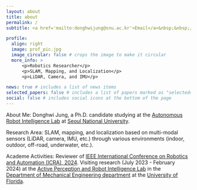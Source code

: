 ```yaml
---
layout: about
title: about
permalink: /
subtitle: <a href='mailto:donghwijung@snu.ac.kr'>Email</a>&nbsp;&nbsp;/&nbsp;&nbsp;<a href='https://scholar.google.com/citations?user=cplvY6oAAAAJ'>Scholar</a>&nbsp;&nbsp;/&nbsp;&nbsp;<a href='https://github.com/donghwijung'>Github</a>&nbsp;&nbsp;/&nbsp;&nbsp;<a href='https://www.youtube.com/@donghwijung9109'>Youtube</a>&nbsp;&nbsp;/&nbsp;&nbsp;<a href='https://www.linkedin.com/in/donghwi-jung-6b9057a9/'>LinkedIn</a>

profile:
  align: right
  image: prof_pic.jpg
  image_circular: false # crops the image to make it circular
  more_info: >
      <p>Robotics Researcher</p>
      <p>SLAM, Mapping, and Localization</p>
      <p>LiDAR, Camera, and IMU</p>

news: true # includes a list of news items
selected_papers: false # includes a list of papers marked as "selected={true}"
social: false # includes social icons at the bottom of the page
---
```


About Me:
Donghwi Jung, a Ph.D. candidate studying at the [Autonomous Robot Intelligence Lab](https://arisnu.squarespace.com/) at [Seoul National University](https://en.snu.ac.kr/).

Research Area:
SLAM, mapping, and localization based on multi-modal sensors (LiDAR, camera, IMU, etc.) through various environments (indoor, outdoor, off-road, underwater, etc.).

Academe Activities:
Reviewer of [IEEE International Conference on Robotics and Automation (ICRA), 2024](https://2024.ieee-icra.org/).
Visiting research (July 2023 - February 2024) at the [Active Perception and Robot Intelligence Lab](https://janeshin-website.github.io/) in the [Department of Mechanical Engineering department](https://mae.ufl.edu/) at the [University of Florida](https://mae.ufl.edu/).